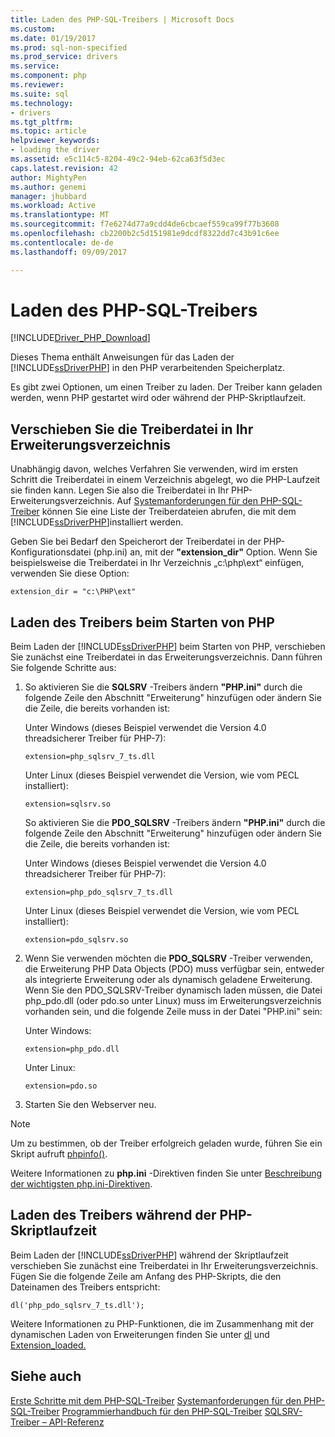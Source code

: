 ```yaml
---
title: Laden des PHP-SQL-Treibers | Microsoft Docs
ms.custom: 
ms.date: 01/19/2017
ms.prod: sql-non-specified
ms.prod_service: drivers
ms.service: 
ms.component: php
ms.reviewer: 
ms.suite: sql
ms.technology:
- drivers
ms.tgt_pltfrm: 
ms.topic: article
helpviewer_keywords:
- loading the driver
ms.assetid: e5c114c5-8204-49c2-94eb-62ca63f5d3ec
caps.latest.revision: 42
author: MightyPen
ms.author: genemi
manager: jhubbard
ms.workload: Active
ms.translationtype: MT
ms.sourcegitcommit: f7e6274d77a9cdd4de6cbcaef559ca99f77b3608
ms.openlocfilehash: cb2200b2c5d151981e9dcdf8322dd7c43b91c6ee
ms.contentlocale: de-de
ms.lasthandoff: 09/09/2017

---
```

# <a name="loading-the-php-sql-driver"></a>Laden des PHP-SQL-Treibers
[!INCLUDE[Driver_PHP_Download](../../includes/driver_php_download.md)]

Dieses Thema enthält Anweisungen für das Laden der [!INCLUDE[ssDriverPHP](../../includes/ssdriverphp_md.md)] in den PHP verarbeitenden Speicherplatz.  
  
Es gibt zwei Optionen, um einen Treiber zu laden. Der Treiber kann geladen werden, wenn PHP gestartet wird oder während der PHP-Skriptlaufzeit.  
  
## <a name="moving-the-driver-file-into-your-extension-directory"></a>Verschieben Sie die Treiberdatei in Ihr Erweiterungsverzeichnis  
Unabhängig davon, welches Verfahren Sie verwenden, wird im ersten Schritt die Treiberdatei in einem Verzeichnis abgelegt, wo die PHP-Laufzeit sie finden kann. Legen Sie also die Treiberdatei in Ihr PHP-Erweiterungsverzeichnis. Auf [Systemanforderungen für den PHP-SQL-Treiber](../../connect/php/system-requirements-for-the-php-sql-driver.md) können Sie eine Liste der Treiberdateien abrufen, die mit dem [!INCLUDE[ssDriverPHP](../../includes/ssdriverphp_md.md)]installiert werden.  
  
Geben Sie bei Bedarf den Speicherort der Treiberdatei in der PHP-Konfigurationsdatei (php.ini) an, mit der **"extension_dir"** Option. Wenn Sie beispielsweise die Treiberdatei in Ihr Verzeichnis „c:\php\ext“ einfügen, verwenden Sie diese Option:  
  
```  
extension_dir = "c:\PHP\ext"  
```  
  
## <a name="loading-the-driver-at-php-startup"></a>Laden des Treibers beim Starten von PHP  
Beim Laden der [!INCLUDE[ssDriverPHP](../../includes/ssdriverphp_md.md)] beim Starten von PHP, verschieben Sie zunächst eine Treiberdatei in das Erweiterungsverzeichnis. Dann führen Sie folgende Schritte aus:  
  
1.  So aktivieren Sie die **SQLSRV** -Treibers ändern **"PHP.ini"** durch die folgende Zeile den Abschnitt "Erweiterung" hinzufügen oder ändern Sie die Zeile, die bereits vorhanden ist:  
  
    Unter Windows (dieses Beispiel verwendet die Version 4.0 threadsicherer Treiber für PHP-7): 
    ```  
    extension=php_sqlsrv_7_ts.dll  
    ```  
    Unter Linux (dieses Beispiel verwendet die Version, wie vom PECL installiert): 
    ```  
    extension=sqlsrv.so  
    ```  
    So aktivieren Sie die **PDO_SQLSRV** -Treibers ändern **"PHP.ini"** durch die folgende Zeile den Abschnitt "Erweiterung" hinzufügen oder ändern Sie die Zeile, die bereits vorhanden ist:  
  
    Unter Windows (dieses Beispiel verwendet die Version 4.0 threadsicherer Treiber für PHP-7):
    ```  
    extension=php_pdo_sqlsrv_7_ts.dll  
    ```  
    Unter Linux (dieses Beispiel verwendet die Version, wie vom PECL installiert):
    ```  
    extension=pdo_sqlsrv.so  
    ```  
  
2.  Wenn Sie verwenden möchten die **PDO_SQLSRV** -Treiber verwenden, die Erweiterung PHP Data Objects (PDO) muss verfügbar sein, entweder als integrierte Erweiterung oder als dynamisch geladene Erweiterung. Wenn Sie den PDO_SQLSRV-Treiber dynamisch laden müssen, die Datei php_pdo.dll (oder pdo.so unter Linux) muss im Erweiterungsverzeichnis vorhanden sein, und die folgende Zeile muss in der Datei "PHP.ini" sein:

    Unter Windows:  
    ```
    extension=php_pdo.dll  
    ```  
    Unter Linux:  
    ```
    extension=pdo.so  
    ```  
  
3.  Starten Sie den Webserver neu.  
  
> [!NOTE]  
> Um zu bestimmen, ob der Treiber erfolgreich geladen wurde, führen Sie ein Skript aufruft [phpinfo()](http://go.microsoft.com/fwlink/?LinkId=108678).  
  
Weitere Informationen zu **php.ini** -Direktiven finden Sie unter [Beschreibung der wichtigsten php.ini-Direktiven](http://go.microsoft.com/fwlink/?LinkId=105817).  
  
## <a name="loading-the-driver-at-php-script-runtime"></a>Laden des Treibers während der PHP-Skriptlaufzeit  
Beim Laden der [!INCLUDE[ssDriverPHP](../../includes/ssdriverphp_md.md)] während der Skriptlaufzeit verschieben Sie zunächst eine Treiberdatei in Ihr Erweiterungsverzeichnis. Fügen Sie die folgende Zeile am Anfang des PHP-Skripts, die den Dateinamen des Treibers entspricht:  
  
```  
dl('php_pdo_sqlsrv_7_ts.dll');  
```  
  
Weitere Informationen zu PHP-Funktionen, die im Zusammenhang mit der dynamischen Laden von Erweiterungen finden Sie unter [dl](http://go.microsoft.com/fwlink/?LinkId=105818) und [Extension_loaded.](http://go.microsoft.com/fwlink/?LinkId=105819)  
  
## <a name="see-also"></a>Siehe auch  
[Erste Schritte mit dem PHP-SQL-Treiber](../../connect/php/getting-started-with-the-php-sql-driver.md)
[Systemanforderungen für den PHP-SQL-Treiber](../../connect/php/system-requirements-for-the-php-sql-driver.md)
[Programmierhandbuch für den PHP-SQL-Treiber](../../connect/php/programming-guide-for-php-sql-driver.md)
[SQLSRV-Treiber – API-Referenz](../../connect/php/sqlsrv-driver-api-reference.md)  
  

